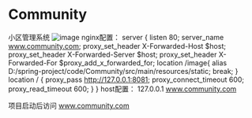 # Community
小区管理系统
![image](https://user-images.githubusercontent.com/65147786/227552976-b46dca71-be9c-4b83-9e07-bb6a45085a99.png)
nginx配置：
    server {
        listen       80;
        server_name  www.community.com;
        proxy_set_header X-Forwarded-Host $host;
		proxy_set_header X-Forwarded-Server $host;
		proxy_set_header X-Forwarded-For $proxy_add_x_forwarded_for;
		location /image{
			alias D:/spring-project/code/Community/src/main/resources/static;
			break;
		}
		location / {
			proxy_pass http://127.0.0.1:8081;
			proxy_connect_timeout 600;
			proxy_read_timeout 600;
		}
    }
host配置：
    127.0.0.1 www.community.com

项目启动后访问  www.community.com
